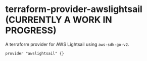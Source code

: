 # terraform-provider-awslightsail (CURRENTLY A WORK IN PROGRESS)
A terraform provider for AWS Lightsail using `aws-sdk-go-v2`.

```
provider "awslightsail" {}
```

